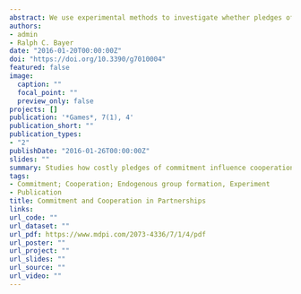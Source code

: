 ```yaml
---
abstract: We use experimental methods to investigate whether pledges of commitment can improve cooperation in endogenously-formed partnerships facing a social dilemma. Treatments vary in terms of the individual's (1) opportunity to commit to their partner; (2) the cost of dissolving committed partnerships; and (3) the distribution of these dissolution costs between partners. Our findings show that pledges of commitment alone can increase cooperation and welfare in committed partnerships. The introduction of relatively large and equally split costs yields similar gains. In contrast, when costs to dissolve committed partnerships fall solely on the individual choosing to break up, pledges of commitment fail to improve cooperation and welfare.
authors:
- admin
- Ralph C. Bayer
date: "2016-01-20T00:00:00Z"
doi: "https://doi.org/10.3390/g7010004"
featured: false
image:
  caption: ""
  focal_point: ""
  preview_only: false
projects: []
publication: '*Games*, 7(1), 4'
publication_short: ""
publication_types:
- "2"
publishDate: "2016-01-26T00:00:00Z"
slides: ""
summary: Studies how costly pledges of commitment influence cooperation in partnerships facing a social dilemma. 
tags:
- Commitment; Cooperation; Endogenous group formation, Experiment
- Publication
title: Commitment and Cooperation in Partnerships
links:
url_code: ""
url_dataset: ""
url_pdf: https://www.mdpi.com/2073-4336/7/1/4/pdf
url_poster: ""
url_project: ""
url_slides: ""
url_source: ""
url_video: ""
---
```

